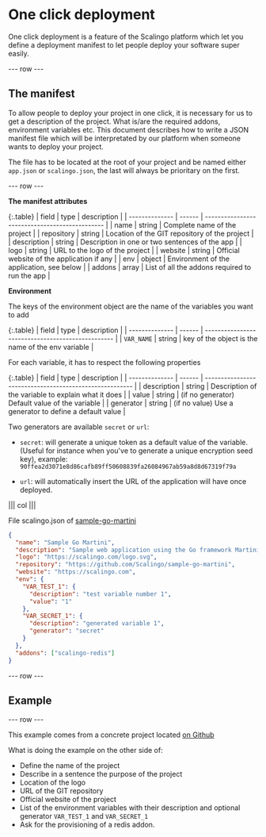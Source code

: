 # One click deployment

One click deployment is a feature of the Scalingo platform which let you define
a deployment manifest to let people deploy your software super easily.

--- row ---

## The manifest

To allow people to deploy your project in one click, it is necessary for us
to get a description of the project. What is/are the required addons, environment
variables etc. This document describes how to write a JSON manifest file which
will be interpretated by our platform when someone wants to deploy your project.

The file has to be located at the root of your project and be named either `app.json`
or `scalingo.json`, the last will always be prioritary on the first.

--- row ---

**The manifest attributes**

{:.table}
| field          | type   | description                                    |
| -------------- | ------ | ---------------------------------------------- |
| name           | string | Complete name of the project                   |
| repository     | string | Location of the GIT repository of the project  |
| description    | string | Description in one or two sentences of the app |
| logo           | string | URL to the logo of the project		   |
| website        | string | Official website of the application if any     |
| env            | object | Environment of the application, see below      |
| addons         | array  | List of all the addons required to run the app |

**Environment**

The keys of the environment object are the name of the variables you want to add

{:.table}
| field          | type   | description                                       |
| -------------- | ------ | ------------------------------------------------- |
| `VAR_NAME`     | string | key of the object is the name of the env variable |

For each variable, it has to respect the following properties

{:.table}
| field          | type   | description                                             |
| -------------- | ------ | ------------------------------------------------------- |
| description    | string | Description of the variable to explain what it does     |
| value          | string | (if no generator) Default value of the variable         |
| generator      | string | (if no value) Use a generator to define a default value |

Two generators are available `secret` or `url`:

* `secret`: will generate a unique token as a default value of the variable.
  (Useful for instance when you've to generate a unique encryption seed key),
  example: `90ffea2d3071e8d86cafb89ff50608839fa26084967ab59a8d8d67319f79a`

* `url`: will automatically insert the URL of the application will have once
  deployed.

||| col |||

File scalingo.json of [sample-go-martini](https://github.com/Scalingo/sample-go-martini)

```json
{
  "name": "Sample Go Martini",
  "description": "Sample web application using the Go framework Martini",
  "logo": "https://scalingo.com/logo.svg",
  "repository": "https://github.com/Scalingo/sample-go-martini",
  "website": "https://scalingo.com",
  "env": {
    "VAR_TEST_1": {
      "description": "test variable number 1",
      "value": "1"
    },
    "VAR_SECRET_1": {
      "description": "generated variable 1",
      "generator": "secret"
    }
  },
  "addons": ["scalingo-redis"]
}
```

--- row ---

## Example

--- row ---

This example comes from a concrete project located [on Github](https://github.com/Scalingo/sample-go-martini)

What is doing the example on the other side of:

* Define the name of the project
* Describe in a sentence the purpose of the project
* Location of the logo
* URL of the GIT repository
* Official website of the project
* List of the environment variables with their description and optional generator `VAR_TEST_1` and `VAR_SECRET_1`
* Ask for the provisioning of a redis addon.
